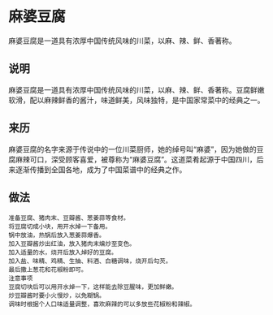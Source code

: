 麻婆豆腐
===
麻婆豆腐是一道具有浓厚中国传统风味的川菜，以麻、辣、鲜、香著称。

## 说明
麻婆豆腐是一道具有浓厚中国传统风味的川菜，以麻、辣、鲜、香著称。豆腐鲜嫩软滑，配以麻辣鲜香的酱汁，味道鲜美，风味独特，是中国家常菜中的经典之一。

## 来历
麻婆豆腐的名字来源于传说中的一位川菜厨师，她的绰号叫“麻婆”，因为她做的豆腐麻辣可口，深受顾客喜爱，被尊称为“麻婆豆腐”。这道菜肴起源于中国四川，后来逐渐传播到全国各地，成为了中国菜谱中的经典之作。

## 做法
```shell
准备豆腐、猪肉末、豆瓣酱、葱姜蒜等食材。
将豆腐切成小块，用开水焯一下备用。
锅中放油，热锅后放入葱姜蒜爆香。
加入豆瓣酱炒出红油，放入猪肉末煸炒至变色。
加入适量的水，烧开后放入焯好的豆腐。
加入盐、味精、鸡精、生抽、料酒、白糖调味，烧开后勾芡。
最后撒上葱花和花椒粉即可。
注意事项
豆腐切块后可以用开水焯一下，这样能去除豆腥味，更加鲜嫩。
炒豆瓣酱时要小火慢炒，以免糊锅。
调味时根据个人口味适量调整，喜欢麻辣的可以多放些花椒粉和辣椒。
```

